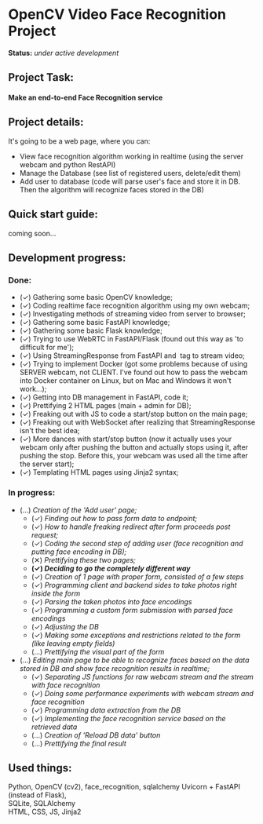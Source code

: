 # OpenCV Video Face Recognition Project  
  
**Status:** _under active development_

## Project Task:  
#### Make an end-to-end Face Recognition service  
  
## Project details:  
It's going to be a web page, where you can:
* View face recognition algorithm working in realtime (using the server webcam and python RestAPI)
* Manage the Database (see list of registered users, delete/edit them)
* Add user to database (code will parse user's face and store it in DB. Then the algorithm will recognize faces stored in the DB)

## Quick start guide:
coming soon... 

## Development progress:
### Done:
* (✓) Gathering some basic OpenCV knowledge;
* (✓) Coding realtime face recognition algorithm using my own webcam;
* (✓) Investigating methods of streaming video from server to browser;
* (✓) Gathering some basic FastAPI knowledge;
* (✓) Gathering some basic Flask knowledge;
* (✓) Trying to use WebRTC in FastAPI/Flask (found out this way as 'to difficult for me');
* (✓) Using StreamingResponse from FastAPI and <img> tag to stream video;
* (✓) Trying to implement Docker (got some problems because of using SERVER webcam, not CLIENT. I've found out how to pass the webcam into Docker container on Linux, but on Mac and Windows it won't work...);
* (✓) Getting into DB management in FastAPI, code it;
* (✓) Prettifying 2 HTML pages (main + admin for DB);
* (✓) Freaking out with JS to code a start/stop button on the main page;
* (✓) Freaking out with WebSocket after realizing that StreamingResponse isn't the best idea;
* (✓) More dances with start/stop button (now it actually uses your webcam only after pushing the button and actually stops using it, after pushing the stop. Before this, your webcam was used all the time after the server start);
* (✓) Templating HTML pages using Jinja2 syntax;
### In progress:
* (...) _Creation of the 'Add user' page;_ 
  * (✓) _Finding out how to pass form data to endpoint;_ 
  * (✓) _How to handle freaking redirect after form proceeds post request;_ 
  * (✓) _Coding the second step of adding user (face recognition and putting face encoding in DB);_ 
  * (✕) _Prettifying these two pages;_ 
  * **(✓) _Deciding to go the completely different way_**
  * (✓) _Creation of 1 page with proper form, consisted of a few steps_
  * (✓) _Programming client and backend sides to take photos right inside the form_
  * (✓) _Parsing the taken photos into face encodings_
  * (✓) _Programming a custom form submission with parsed face encodings_
  * (✓) _Adjusting the DB_
  * (✓) _Making some exceptions and restrictions related to the form (like leaving empty fields)_
  * (...) _Prettifying the visual part of the form_
* (...) _Editing main page to be able to recognize faces based on the data stored in DB and show face recognition results in realtime;_ 
  * (✓) _Separating JS functions for raw webcam stream and the stream with face recognition_
  * (✓) _Doing some performance experiments with webcam stream and face recognition_
  * (✓) _Programming data extraction from the DB_
  * (✓) _Implementing the face recognition service based on the retrieved data_
  * (...) _Creation of 'Reload DB data' button_
  * (...) _Prettifying the final result_
  
## Used things:  
Python, OpenCV (cv2), face_recognition, sqlalchemy 
Uvicorn + FastAPI (instead of Flask),  
SQLite, SQLAlchemy  
HTML, CSS, JS, Jinja2
